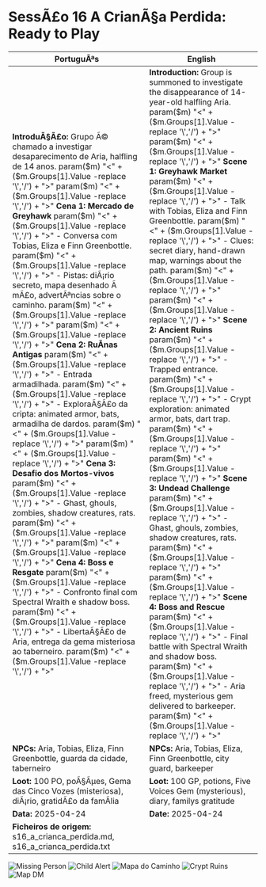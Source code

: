 ﻿# SessÃ£o 16  A CrianÃ§a Perdida: Ready to Play

| PortuguÃªs                                                                                                                                                                                                                                                                                                                                                                                                                                                                                                                                                                                                                                                                  | English                                                                                                                                                                                                                                                                                                                                                                                                                                                                                                                                                                                                                          |
| -------------------------------------------------------------------------------------------------------------------------------------------------------------------------------------------------------------------------------------------------------------------------------------------------------------------------------------------------------------------------------------------------------------------------------------------------------------------------------------------------------------------------------------------------------------------------------------------------------------------------------------------------------------------------- | -------------------------------------------------------------------------------------------------------------------------------------------------------------------------------------------------------------------------------------------------------------------------------------------------------------------------------------------------------------------------------------------------------------------------------------------------------------------------------------------------------------------------------------------------------------------------------------------------------------------------------- |
| **IntroduÃ§Ã£o:** Grupo Ã© chamado a investigar desaparecimento de Aria, halfling de 14 anos. param($m) "<" + ($m.Groups[1].Value -replace '\\','/') + ">"  param($m) "<" + ($m.Groups[1].Value -replace '\\','/') + ">" **Cena 1: Mercado de Greyhawk** param($m) "<" + ($m.Groups[1].Value -replace '\\','/') + ">" - Conversa com Tobias, Eliza e Finn Greenbottle. param($m) "<" + ($m.Groups[1].Value -replace '\\','/') + ">" - Pistas: diÃ¡rio secreto, mapa desenhado Ã  mÃ£o, advertÃªncias sobre o caminho. param($m) "<" + ($m.Groups[1].Value -replace '\\','/') + ">"  param($m) "<" + ($m.Groups[1].Value -replace '\\','/') + ">" **Cena 2: RuÃ­nas Antigas** param($m) "<" + ($m.Groups[1].Value -replace '\\','/') + ">" - Entrada armadilhada. param($m) "<" + ($m.Groups[1].Value -replace '\\','/') + ">" - ExploraÃ§Ã£o da cripta: animated armor, bats, armadilha de dardos. param($m) "<" + ($m.Groups[1].Value -replace '\\','/') + ">"  param($m) "<" + ($m.Groups[1].Value -replace '\\','/') + ">" **Cena 3: Desafio dos Mortos-vivos** param($m) "<" + ($m.Groups[1].Value -replace '\\','/') + ">" - Ghast, ghouls, zombies, shadow creatures, rats. param($m) "<" + ($m.Groups[1].Value -replace '\\','/') + ">"  param($m) "<" + ($m.Groups[1].Value -replace '\\','/') + ">" **Cena 4: Boss e Resgate** param($m) "<" + ($m.Groups[1].Value -replace '\\','/') + ">" - Confronto final com Spectral Wraith e shadow boss. param($m) "<" + ($m.Groups[1].Value -replace '\\','/') + ">" - LibertaÃ§Ã£o de Aria, entrega da gema misteriosa ao taberneiro. param($m) "<" + ($m.Groups[1].Value -replace '\\','/') + ">"  | **Introduction:** Group is summoned to investigate the disappearance of 14-year-old halfling Aria. param($m) "<" + ($m.Groups[1].Value -replace '\\','/') + ">"  param($m) "<" + ($m.Groups[1].Value -replace '\\','/') + ">" **Scene 1: Greyhawk Market** param($m) "<" + ($m.Groups[1].Value -replace '\\','/') + ">" - Talk with Tobias, Eliza and Finn Greenbottle. param($m) "<" + ($m.Groups[1].Value -replace '\\','/') + ">" - Clues: secret diary, hand-drawn map, warnings about the path. param($m) "<" + ($m.Groups[1].Value -replace '\\','/') + ">"  param($m) "<" + ($m.Groups[1].Value -replace '\\','/') + ">" **Scene 2: Ancient Ruins** param($m) "<" + ($m.Groups[1].Value -replace '\\','/') + ">" - Trapped entrance. param($m) "<" + ($m.Groups[1].Value -replace '\\','/') + ">" - Crypt exploration: animated armor, bats, dart trap. param($m) "<" + ($m.Groups[1].Value -replace '\\','/') + ">"  param($m) "<" + ($m.Groups[1].Value -replace '\\','/') + ">" **Scene 3: Undead Challenge** param($m) "<" + ($m.Groups[1].Value -replace '\\','/') + ">" - Ghast, ghouls, zombies, shadow creatures, rats. param($m) "<" + ($m.Groups[1].Value -replace '\\','/') + ">"  param($m) "<" + ($m.Groups[1].Value -replace '\\','/') + ">" **Scene 4: Boss and Rescue** param($m) "<" + ($m.Groups[1].Value -replace '\\','/') + ">" - Final battle with Spectral Wraith and shadow boss. param($m) "<" + ($m.Groups[1].Value -replace '\\','/') + ">" - Aria freed, mysterious gem delivered to barkeeper. param($m) "<" + ($m.Groups[1].Value -replace '\\','/') + ">"  |
| **NPCs:** Aria, Tobias, Eliza, Finn Greenbottle, guarda da cidade, taberneiro                                                                                                                                                                                                                                                                                                                                                                                                                                                                                                                                                                                              | **NPCs:** Aria, Tobias, Eliza, Finn Greenbottle, city guard, barkeeper                                                                                                                                                                                                                                                                                                                                                                                                                                                                                                                                                           |
| **Loot:** 100 PO, poÃ§Ãµes, Gema das Cinco Vozes (misteriosa), diÃ¡rio, gratidÃ£o da famÃ­lia                                                                                                                                                                                                                                                                                                                                                                                                                                                                                                                                                                                   | **Loot:** 100 GP, potions, Five Voices Gem (mysterious), diary, familys gratitude                                                                                                                                                                                                                                                                                                                                                                                                                                                                                                                                                |
| **Data:** 2025-04-24                                                                                                                                                                                                                                                                                                                                                                                                                                                                                                                                                                                                                                                       | **Date:** 2025-04-24                                                                                                                                                                                                                                                                                                                                                                                                                                                                                                                                                                                                             |
| **Ficheiros de origem:** s16_a_crianca_perdida.md, s16_a_crianca_perdida.txt                                                                                                                                                                                                                                                                                                                                                                                                                                                                                                                                                                                               |                                                                                                                                                                                                                                                                                                                                                                                                                                                                                                                                                                                                                                  |
![Missing Person](./missing_person.png)
![Child Alert](./child_alert.png)
![Mapa do Caminho](./mapa_caminho.png)
![Crypt Ruins](./crypt_ruins.png)
![Map DM](./mapDM.png)






















